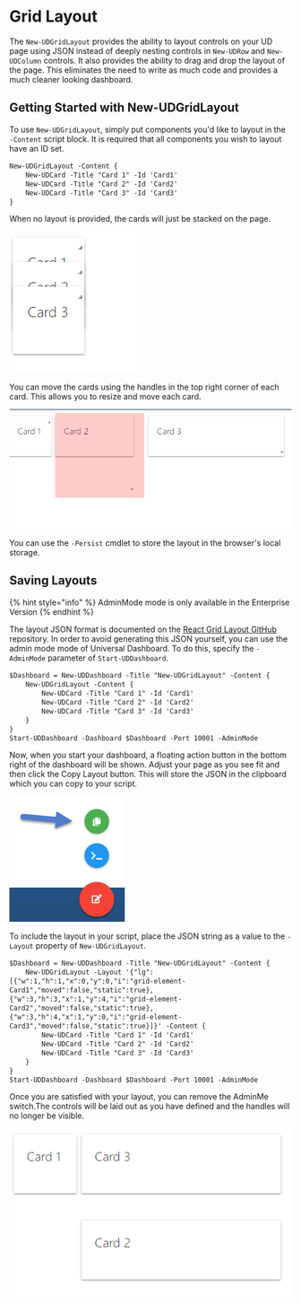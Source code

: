 # Grid Layout

The `New-UDGridLayout` provides the ability to layout controls on your UD page using JSON instead of deeply nesting controls in `New-UDRow` and `New-UDColumn` controls. It also provides the ability to drag and drop the layout of the page. This eliminates the need to write as much code and provides a much cleaner looking dashboard.

## Getting Started with New-UDGridLayout

To use `New-UDGridLayout`, simply put components you'd like to layout in the `-Content` script block. It is required that all components you wish to layout have an ID set.

```text
New-UDGridLayout -Content {
    New-UDCard -Title "Card 1" -Id 'Card1' 
    New-UDCard -Title "Card 2" -Id 'Card2'
    New-UDCard -Title "Card 3" -Id 'Card3'
}
```

When no layout is provided, the cards will just be stacked on the page.

![](../.gitbook/assets/image%20%2842%29.png)

You can move the cards using the handles in the top right corner of each card. This allows you to resize and move each card.

![](../.gitbook/assets/image%20%2823%29.png)

You can use the `-Persist` cmdlet to store the layout in the browser's local storage.

## Saving Layouts

{% hint style="info" %}
AdminMode mode is only available in the Enterprise Version
{% endhint %}

The layout JSON format is documented on the [React Grid Layout GitHub](https://github.com/strml/react-grid-layout) repository. In order to avoid generating this JSON yourself, you can use the admin mode mode of Universal Dashboard. To do this, specify the `-AdminMode` parameter of `Start-UDDashboard`.

```text
$Dashboard = New-UDDashboard -Title "New-UDGridLayout" -Content {
    New-UDGridLayout -Content {
        New-UDCard -Title "Card 1" -Id 'Card1' 
        New-UDCard -Title "Card 2" -Id 'Card2'
        New-UDCard -Title "Card 3" -Id 'Card3'
    } 
} 
Start-UDDashboard -Dashboard $Dashboard -Port 10001 -AdminMode
```

Now, when you start your dashboard, a floating action button in the bottom right of the dashboard will be shown. Adjust your page as you see fit and then click the Copy Layout button. This will store the JSON in the clipboard which you can copy to your script.

![Copy Layout Button](../.gitbook/assets/image%20%2844%29.png)

To include the layout in your script, place the JSON string as a value to the `-Layout` property of `New-UDGridLayout`.

```text
$Dashboard = New-UDDashboard -Title "New-UDGridLayout" -Content {
    New-UDGridLayout -Layout '{"lg":[{"w":1,"h":1,"x":0,"y":0,"i":"grid-element-Card1","moved":false,"static":true},{"w":3,"h":3,"x":1,"y":4,"i":"grid-element-Card2","moved":false,"static":true},{"w":3,"h":4,"x":1,"y":0,"i":"grid-element-Card3","moved":false,"static":true}]}' -Content {
        New-UDCard -Title "Card 1" -Id 'Card1' 
        New-UDCard -Title "Card 2" -Id 'Card2'
        New-UDCard -Title "Card 3" -Id 'Card3'
    } 
} 
Start-UDDashboard -Dashboard $Dashboard -Port 10001 -AdminMode
```

Once you are satisfied with your layout, you can remove the AdminMe switch.The controls will be laid out as you have defined and the handles will no longer be visible.

![](../.gitbook/assets/image%20%2817%29.png)

